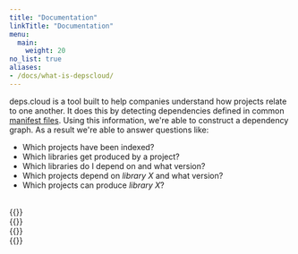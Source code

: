```yaml
---
title: "Documentation"
linkTitle: "Documentation"
menu:
  main:
    weight: 20
no_list: true
aliases:
- /docs/what-is-depscloud/
---
```


deps.cloud is a tool built to help companies understand how projects relate to one another.
It does this by detecting dependencies defined in common [manifest files](/docs/concepts/manifests/).
Using this information, we're able to construct a dependency graph.
As a result we're able to answer questions like:

* Which projects have been indexed?
* Which libraries get produced by a project?
* Which libraries do I depend on and what version?
* Which projects depend on _library X_ and what version?
* Which projects can produce _library X_?

<br/>
<div style="max-width: 80%;">
    <div class="row">
        <div class="col-sm-6 col-md-4">
            {{<card-icon
                border="white"
                src="/images/concepts.png"
                title="Concepts"
                link="/docs/concepts/"
                text="Learn more about the concepts and terminology behind the system, it's data model, and architecture."
            >}}
        </div>
        <div class="col-sm-6 col-md-4">
            {{<card-icon
                border="white"
                src="/images/infinity.png"
                title="Deployment"
                link="/docs/deployment/"
                text="Learn how to configure and deploy the deps.cloud ecosystem locally or to clustered environments."
            >}}
        </div>
        <div class="col-sm-6 col-md-4">
            {{<card-icon
                border="white"
                src="/images/book.png"
                title="User Guides"
                link="/docs/guides/"
                text="Learn how to consume data from the API and use it to build further capabilities."
            >}}
        </div>
        <div class="col-sm-6 col-md-4">
            {{<card-icon
                border="white"
                src="/images/community.png"
                title="Contributing"
                link="/docs/contributing/"
                text="Learn how to give back and contribute to the project. From where to find help to getting started."
            >}}
        </div>
    </div>
</div>
